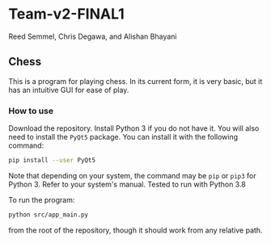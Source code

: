 # Team-v2-FINAL1

Reed Semmel, Chris Degawa, and Alishan Bhayani

## Chess

This is a program for playing chess. In its current form, it is very basic, but
it has an intuitive GUI for ease of play.

### How to use

Download the repository. Install Python 3 if you do not have it. You will also
need to install the `PyQt5` package. You can install it with the following
command:

```bash
pip install --user PyQt5
```

Note that depending on your system, the command may be `pip` or `pip3` for
Python 3. Refer to your system's manual. Tested to run with Python 3.8

To run the program:

```bash
python src/app_main.py
```

from the root of the repository, though it should work from any relative path.
